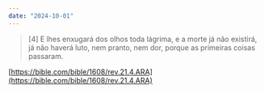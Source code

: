 ```yaml
---
date: "2024-10-01"
---
```


  
> [4\] E lhes enxugará dos olhos toda lágrima, e a morte já não existirá, já não haverá luto, nem pranto, nem dor, porque as primeiras coisas passaram.

[https://bible.com/bible/1608/rev.21.4.ARA](https://bible.com/bible/1608/rev.21.4.ARA)
